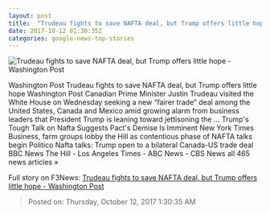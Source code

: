 ```yaml
---
layout: post
title:  "Trudeau fights to save NAFTA deal, but Trump offers little hope - Washington Post"
date: 2017-10-12 01:30:35Z
categories: google-news-top-stories
---
```


![Trudeau fights to save NAFTA deal, but Trump offers little hope - Washington Post](https://img.washingtonpost.com/rf/image_1484w/2010-2019/WashingtonPost/2017/10/11/National-Economy/Images/860289836.jpg?t=20170517)

Washington Post Trudeau fights to save NAFTA deal, but Trump offers little hope Washington Post Canadian Prime Minister Justin Trudeau visited the White House on Wednesday seeking a new “fairer trade” deal among the United States, Canada and Mexico amid growing alarm from business leaders that President Trump is leaning toward jettisoning the ... Trump's Tough Talk on Nafta Suggests Pact's Demise Is Imminent New York Times Business, farm groups lobby the Hill as contentious phase of NAFTA talks begin Politico Nafta talks: Trump open to a bilateral Canada-US trade deal BBC News The Hill - Los Angeles Times - ABC News - CBS News all 465 news articles »


Full story on F3News: [Trudeau fights to save NAFTA deal, but Trump offers little hope - Washington Post](http://www.f3nws.com/n/3BYtbD)

> Posted on: Thursday, October 12, 2017 1:30:35 AM
